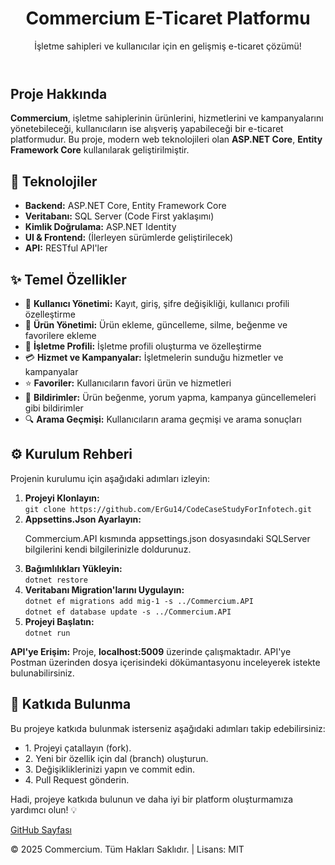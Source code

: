<!DOCTYPE html>
<html lang="en">
<head>
  <meta charset="UTF-8">
  <meta name="viewport" content="width=device-width, initial-scale=1.0">
 
</head>
<body>

<header>
  <h1>Commercium E-Ticaret Platformu</h1>
  <p>İşletme sahipleri ve kullanıcılar için en gelişmiş e-ticaret çözümü!</p>
</header>

<div class="container">
  <h2>Proje Hakkında</h2>
  <p><strong>Commercium</strong>, işletme sahiplerinin ürünlerini, hizmetlerini ve kampanyalarını yönetebileceği, kullanıcıların ise alışveriş yapabileceği bir e-ticaret platformudur. Bu proje, modern web teknolojileri olan <strong>ASP.NET Core</strong>, <strong>Entity Framework Core</strong> kullanılarak geliştirilmiştir.</p>

  <h2>🚀 Teknolojiler</h2>
  <ul>
    <li><strong>Backend:</strong> ASP.NET Core, Entity Framework Core</li>
    <li><strong>Veritabanı:</strong> SQL Server (Code First yaklaşımı)</li>
    <li><strong>Kimlik Doğrulama:</strong> ASP.NET Identity</li>
    <li><strong>UI & Frontend:</strong> (İlerleyen sürümlerde geliştirilecek)</li>
    <li><strong>API:</strong> RESTful API'ler</li>
  </ul>

  <h2>✨ Temel Özellikler</h2>
  <ul>
    <li>💼 <strong>Kullanıcı Yönetimi:</strong> Kayıt, giriş, şifre değişikliği, kullanıcı profili özelleştirme</li>
    <li>🛒 <strong>Ürün Yönetimi:</strong> Ürün ekleme, güncelleme, silme, beğenme ve favorilere ekleme</li>
    <li>🏢 <strong>İşletme Profili:</strong> İşletme profili oluşturma ve özelleştirme</li>
    <li>💳 <strong>Hizmet ve Kampanyalar:</strong> İşletmelerin sunduğu hizmetler ve kampanyalar</li>
    <li>⭐ <strong>Favoriler:</strong> Kullanıcıların favori ürün ve hizmetleri</li>
    <li>🔔 <strong>Bildirimler:</strong> Ürün beğenme, yorum yapma, kampanya güncellemeleri gibi bildirimler</li>
    <li>🔍 <strong>Arama Geçmişi:</strong> Kullanıcıların arama geçmişi ve arama sonuçları</li>
  </ul>

  <h2>⚙️ Kurulum Rehberi</h2>
  <p>Projenin kurulumu için aşağıdaki adımları izleyin:</p>
  <ol>
    <li><strong>Projeyi Klonlayın:</strong><br>
      <code>git clone https://github.com/ErGu14/CodeCaseStudyForInfotech.git</code>
    </li>
     <li><strong>Appsettins.Json Ayarlayın:</strong><br>
      <p>Commercium.API kısmında appsettings.json dosyasındaki SQLServer bilgilerini kendi bilgilerinizle doldurunuz.</p>
    </li>
    <li><strong>Bağımlılıkları Yükleyin:</strong><br>
      <code>dotnet restore</code>
    </li>
    <li><strong>Veritabanı Migration'larını Uygulayın:</strong><br>
      <code>dotnet ef migrations add mig-1 -s ../Commercium.API</code><br>
      <code>dotnet ef database update -s ../Commercium.API</code>
    </li>
    <li><strong>Projeyi Başlatın:</strong><br>
      <code>dotnet run</code>
    </li>
  </ol>

  <p><strong>API'ye Erişim:</strong> Proje, <strong>localhost:5009</strong> üzerinde çalışmaktadır. API'ye Postman üzerinden dosya içerisindeki dökümantasyonu inceleyerek istekte bulunabilirsiniz.</p>

  <h2>🤝 Katkıda Bulunma</h2>
  <p>Bu projeye katkıda bulunmak isterseniz aşağıdaki adımları takip edebilirsiniz:</p>
  <ul>
    <li>1. Projeyi çatallayın (fork).</li>
    <li>2. Yeni bir özellik için dal (branch) oluşturun.</li>
    <li>3. Değişikliklerinizi yapın ve commit edin.</li>
    <li>4. Pull Request gönderin.</li>
  </ul>

  <p>Hadi, projeye katkıda bulunun ve daha iyi bir platform oluşturmamıza yardımcı olun! 💡</p>

  <a href="https://github.com/ErGu14/CodeCaseStudyForInfotech" class="btn">GitHub Sayfası</a>
</div>

<footer>
  <p>&copy; 2025 Commercium. Tüm Hakları Saklıdır. | Lisans: MIT</p>
</footer>

</body>
</html>
